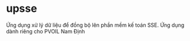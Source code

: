 # upsse
Ứng dụng xử lý dữ liệu để đồng bộ lên phần mềm kế toán SSE. Ứng dụng dành riêng cho PVOIL Nam Định
